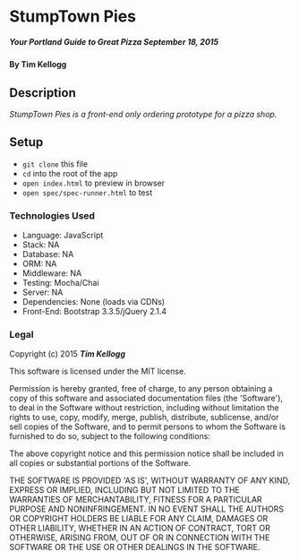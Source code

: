 #	StumpTown Pies 

##### _Your Portland Guide to Great Pizza September 18, 2015_

#### By **Tim Kellogg**

## Description

_StumpTown Pies is a front-end only ordering prototype for a pizza shop._

##	Setup

* `git clone` this file
* `cd` into the root of the app
* `open index.html` to preview in browser
* `open spec/spec-runner.html` to test

###	Technologies Used

* Language: JavaScript
* Stack: NA
* Database: NA 
* ORM: NA
* Middleware: NA
* Testing: Mocha/Chai
* Server: NA
* Dependencies: None (loads via CDNs)
* Front-End: Bootstrap 3.3.5/jQuery 2.1.4 

###	Legal

Copyright (c) 2015 **_Tim Kellogg_**

This software is licensed under the MIT license.

Permission is hereby granted, free of charge, to any person obtaining a copy of this software and associated documentation files (the 'Software'), to deal in the Software without restriction, including without limitation the rights to use, copy, modify, merge, publish, distribute, sublicense, and/or sell copies of the Software, and to permit persons to whom the Software is furnished to do so, subject to the following conditions:

The above copyright notice and this permission notice shall be included in all copies or substantial portions of the Software.

THE SOFTWARE IS PROVIDED 'AS IS', WITHOUT WARRANTY OF ANY KIND, EXPRESS OR IMPLIED, INCLUDING BUT NOT LIMITED TO THE WARRANTIES OF MERCHANTABILITY, FITNESS FOR A PARTICULAR PURPOSE AND NONINFRINGEMENT. IN NO EVENT SHALL THE AUTHORS OR COPYRIGHT HOLDERS BE LIABLE FOR ANY CLAIM, DAMAGES OR OTHER LIABILITY, WHETHER IN AN ACTION OF CONTRACT, TORT OR OTHERWISE, ARISING FROM, OUT OF OR IN CONNECTION WITH THE SOFTWARE OR THE USE OR OTHER DEALINGS IN THE SOFTWARE.
